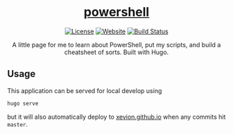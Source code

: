 <div align="center">

[<h1>powershell</h1>][website-url]

[![License][license-badge]][license-url]
[![Website][website-badge]][website-url]
[![Build Status][build-badge]][latest-url]

A little page for me to learn about PowerShell, put my scripts, and build a cheatsheet of sorts. Built with Hugo.
</div>

## Usage

This application can be served for local develop using

```bash
hugo serve
```

but it will also automatically deploy to [xevion.github.io][website-url] when any commits hit `master`.

[repo-url]: https://github.com/Xevion/powershell/
[website-url]: https://xevion.github.io/powershell/
[license-url]: https://github.com/Xevion/powershell/blob/master/LICENSE
[latest-url]: https://github.com/Xevion/powershell/commit/master

[license-badge]: https://img.shields.io/github/license/Xevion/powershell
[website-badge]: https://img.shields.io/badge/builtwith-hugo-blue
[build-badge]: https://github.com/Xevion/powershell/actions/workflows/gh-pages.yml/badge.svg